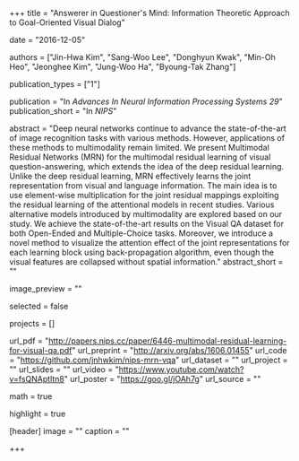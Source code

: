 +++
title = "Answerer in Questioner's Mind: Information Theoretic Approach to Goal-Oriented Visual Dialog"

date = "2016-12-05"

authors = ["Jin-Hwa Kim", "Sang-Woo Lee", "Donghyun Kwak", "Min-Oh Heo", "Jeonghee Kim", "Jung-Woo Ha", "Byoung-Tak Zhang"]

publication_types = ["1"]

publication = "In *Advances In Neural Information Processing Systems 29*"
publication_short = "In *NIPS*"

abstract = "Deep neural networks continue to advance the state-of-the-art of image recognition tasks with various methods. However, applications of these methods to multimodality remain limited. We present Multimodal Residual Networks (MRN) for the multimodal residual learning of visual question-answering, which extends the idea of the deep residual learning. Unlike the deep residual learning, MRN effectively learns the joint representation from visual and language information. The main idea is to use element-wise multiplication for the joint residual mappings exploiting the residual learning of the attentional models in recent studies. Various alternative models introduced by multimodality are explored based on our study. We achieve the state-of-the-art results on the Visual QA dataset for both Open-Ended and Multiple-Choice tasks. Moreover, we introduce a novel method to visualize the attention effect of the joint representations for each learning block using back-propagation algorithm, even though the visual features are collapsed without spatial information."
abstract_short = ""

image_preview = ""

selected = false

projects = []

url_pdf = "http://papers.nips.cc/paper/6446-multimodal-residual-learning-for-visual-qa.pdf"
url_preprint = "http://arxiv.org/abs/1606.01455"
url_code = "https://github.com/jnhwkim/nips-mrn-vqa"
url_dataset = ""
url_project = ""
url_slides = ""
url_video = "https://www.youtube.com/watch?v=fsQNAptltn8"
url_poster = "https://goo.gl/jOAh7g"
url_source = ""

math = true

highlight = true

[header]
image = ""
caption = ""

+++


